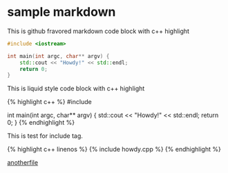 ---
---
# sample markdown

This is github fravored markdown code block with c++ highlight

```c++
#include <iostream>

int main(int argc, char** argv) {
    std::cout << "Howdy!" << std::endl;
    return 0;
}
```

This is liquid style code block with c++ highlight

{% highlight c++ %}
#include <iostream>

int main(int argc, char** argv) {
    std::cout << "Howdy!" << std::endl;
    return 0;
}
{% endhighlight %}

This is test for include tag.

{% highlight c++ linenos %}
{% include howdy.cpp %}
{% endhighlight %}

[anotherfile](anotherfile.html)
